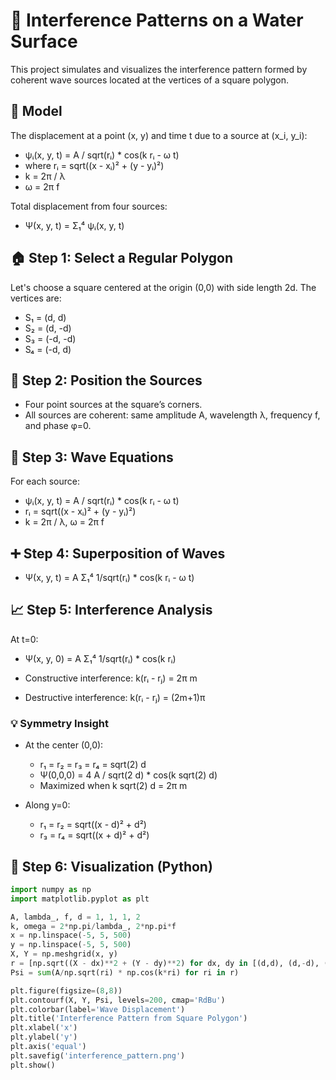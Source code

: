 # 🌊 Interference Patterns on a Water Surface

This project simulates and visualizes the interference pattern formed by coherent wave sources located at the vertices of a square polygon.

## 🧮 Model

The displacement at a point (x, y) and time t due to a source at (x_i, y_i):
- ψᵢ(x, y, t) = A / sqrt(rᵢ) * cos(k rᵢ - ω t)
- where rᵢ = sqrt((x - xᵢ)² + (y - yᵢ)²)
- k = 2π / λ
- ω = 2π f

Total displacement from four sources:
- Ψ(x, y, t) = Σ₁⁴ ψᵢ(x, y, t)

## 🏠 Step 1: Select a Regular Polygon

Let's choose a square centered at the origin (0,0) with side length 2d. The vertices are:
- S₁ = (d, d)
- S₂ = (d, -d)
- S₃ = (-d, -d)
- S₄ = (-d, d)

## 🌊 Step 2: Position the Sources

- Four point sources at the square’s corners.
- All sources are coherent: same amplitude A, wavelength λ, frequency f, and phase φ=0.

## 🔬 Step 3: Wave Equations

For each source:
- ψᵢ(x, y, t) = A / sqrt(rᵢ) * cos(k rᵢ - ω t)
- rᵢ = sqrt((x - xᵢ)² + (y - yᵢ)²)
- k = 2π / λ, ω = 2π f

## ➕ Step 4: Superposition of Waves

- Ψ(x, y, t) = A Σ₁⁴ 1/sqrt(rᵢ) * cos(k rᵢ - ω t)

## 📈 Step 5: Interference Analysis

At t=0:
- Ψ(x, y, 0) = A Σ₁⁴ 1/sqrt(rᵢ) * cos(k rᵢ)

- Constructive interference: k(rᵢ - rⱼ) = 2π m
- Destructive interference: k(rᵢ - rⱼ) = (2m+1)π

### 💡 Symmetry Insight
- At the center (0,0):
  - r₁ = r₂ = r₃ = r₄ = sqrt(2) d
  - Ψ(0,0,0) = 4 A / sqrt(2 d) * cos(k sqrt(2) d)
  - Maximized when k sqrt(2) d = 2π m

- Along y=0:
  - r₁ = r₂ = sqrt((x - d)² + d²)
  - r₃ = r₄ = sqrt((x + d)² + d²)

## 🎨 Step 6: Visualization (Python)
```python
import numpy as np
import matplotlib.pyplot as plt

A, lambda_, f, d = 1, 1, 1, 2
k, omega = 2*np.pi/lambda_, 2*np.pi*f
x = np.linspace(-5, 5, 500)
y = np.linspace(-5, 5, 500)
X, Y = np.meshgrid(x, y)
r = [np.sqrt((X - dx)**2 + (Y - dy)**2) for dx, dy in [(d,d), (d,-d), (-d,-d), (-d,d)]]
Psi = sum(A/np.sqrt(ri) * np.cos(k*ri) for ri in r)

plt.figure(figsize=(8,8))
plt.contourf(X, Y, Psi, levels=200, cmap='RdBu')
plt.colorbar(label='Wave Displacement')
plt.title('Interference Pattern from Square Polygon')
plt.xlabel('x')
plt.ylabel('y')
plt.axis('equal')
plt.savefig('interference_pattern.png')
plt.show()